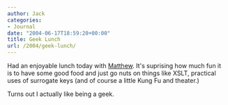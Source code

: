 ```yaml
---
author: Jack
categories:
- Journal
date: "2004-06-17T18:59:20+00:00"
title: Geek Lunch
url: /2004/geek-lunch/
---
```


Had an enjoyable lunch today with [Matthew][1]. It's suprising how much fun it is to have some good food and just go nuts on things like XSLT, practical uses of surrogate keys (and of course a little Kung Fu and theater.)

Turns out I actually like being a geek.

 [1]: http://www.matthewflickinger.com/blog/